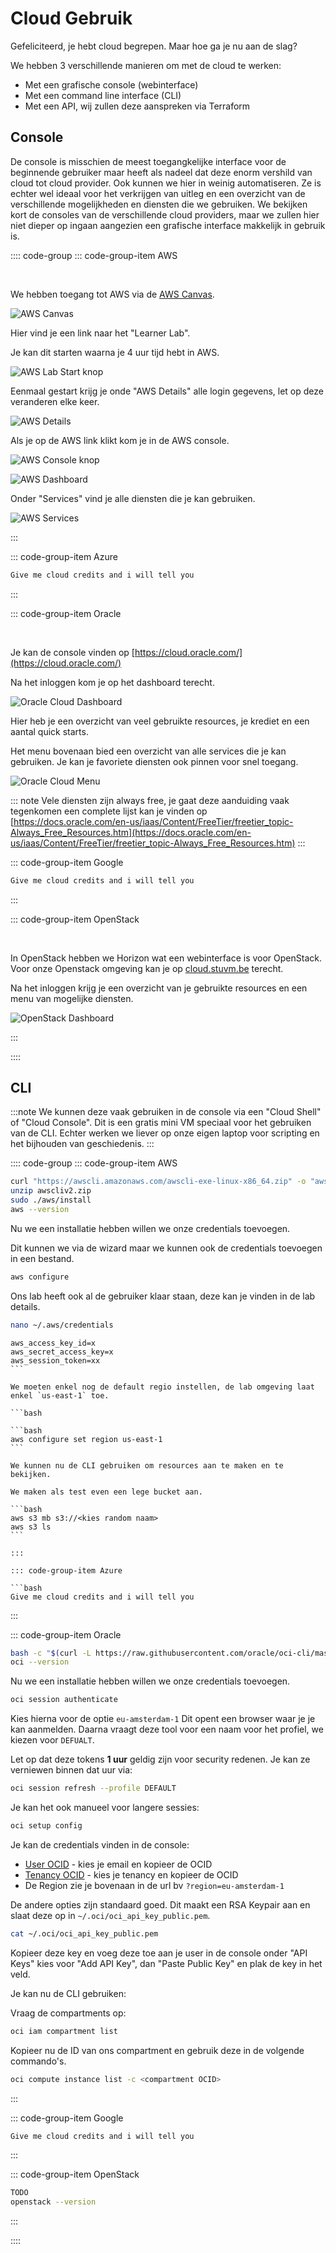 # Cloud Gebruik

Gefeliciteerd, je hebt cloud begrepen. Maar hoe ga je nu aan de slag?

We hebben 3 verschillende manieren om met de cloud te werken:

-   Met een grafische console (webinterface)
-   Met een command line interface (CLI)
-   Met een API, wij zullen deze aanspreken via Terraform

## Console

De console is misschien de meest toegangkelijke interface voor de beginnende gebruiker maar heeft als nadeel dat deze enorm vershild van cloud tot cloud provider. Ook kunnen we hier in weinig automatiseren. Ze is echter wel ideaal voor het verkrijgen van uitleg en een overzicht van de verschillende mogelijkheden en diensten die we gebruiken. We bekijken kort de consoles van de verschillende cloud providers, maar we zullen hier niet dieper op ingaan aangezien een grafische interface makkelijk in gebruik is.

:::: code-group
::: code-group-item AWS

<br/>

We hebben toegang tot AWS via de [AWS Canvas](https://awsacademy.instructure.com/).

![AWS Canvas](./aws-canvas.png)

Hier vind je een link naar het "Learner Lab".

Je kan dit starten waarna je 4 uur tijd hebt in AWS.

![AWS Lab Start knop](./aws-labstart.png)

Eenmaal gestart krijg je onde "AWS Details" alle login gegevens, let op deze veranderen elke keer.

![AWS Details](./aws-details.png)

Als je op de AWS link klikt kom je in de AWS console.

![AWS Console knop](./aws-dash-button.png)

![AWS Dashboard](./aws-dash.png)

Onder "Services" vind je alle diensten die je kan gebruiken.

![AWS Services](./aws-menu.png)

:::

::: code-group-item Azure

```bash
Give me cloud credits and i will tell you
```

:::

::: code-group-item Oracle

<br/>

Je kan de console vinden op [https://cloud.oracle.com/](https://cloud.oracle.com/)

Na het inloggen kom je op het dashboard terecht.

![Oracle Cloud Dashboard](./oracle-dash.png)

Hier heb je een overzicht van veel gebruikte resources, je krediet en een aantal quick starts.

Het menu bovenaan bied een overzicht van alle services die je kan gebruiken. Je kan je favoriete diensten ook pinnen voor snel toegang.

![Oracle Cloud Menu](./oracle-menu.png)

::: note
Vele diensten zijn always free, je gaat deze aanduiding vaak tegenkomen een complete lijst kan je vinden op [https://docs.oracle.com/en-us/iaas/Content/FreeTier/freetier_topic-Always_Free_Resources.htm](https://docs.oracle.com/en-us/iaas/Content/FreeTier/freetier_topic-Always_Free_Resources.htm)
:::

::: code-group-item Google

```bash
Give me cloud credits and i will tell you
```

:::

::: code-group-item OpenStack

<br/>

In OpenStack hebben we Horizon wat een webinterface is voor OpenStack. Voor onze Openstack omgeving kan je op [cloud.stuvm.be](http://cloud.stuvm.be/) terecht.

Na het inloggen krijg je een overzicht van je gebruikte resources en een menu van mogelijke diensten.

![OpenStack Dashboard](./openstack-dash.png)

:::

::::

## CLI

:::note
We kunnen deze vaak gebruiken in de console via een "Cloud Shell" of "Cloud Console". Dit is een gratis mini VM speciaal voor het gebruiken van de CLI. Echter werken we liever op onze eigen laptop voor scripting en het bijhouden van geschiedenis.
:::

:::: code-group
::: code-group-item AWS

```bash
curl "https://awscli.amazonaws.com/awscli-exe-linux-x86_64.zip" -o "awscliv2.zip"
unzip awscliv2.zip
sudo ./aws/install
aws --version
```

Nu we een installatie hebben willen we onze credentials toevoegen.

Dit kunnen we via de wizard maar we kunnen ook de credentials toevoegen in een bestand.

```bash
aws configure
```

Ons lab heeft ook al de gebruiker klaar staan, deze kan je vinden in de lab details.

```bash
nano ~/.aws/credentials
```

````
aws_access_key_id=x
aws_secret_access_key=x
aws_session_token=xx
```

We moeten enkel nog de default regio instellen, de lab omgeving laat enkel `us-east-1` toe.

```bash

```bash
aws configure set region us-east-1
```

We kunnen nu de CLI gebruiken om resources aan te maken en te bekijken.

We maken als test even een lege bucket aan.

```bash
aws s3 mb s3://<kies random naam>
aws s3 ls
```

:::

::: code-group-item Azure

```bash
Give me cloud credits and i will tell you
````

:::

::: code-group-item Oracle

```bash
bash -c "$(curl -L https://raw.githubusercontent.com/oracle/oci-cli/master/scripts/install/install.sh)"
oci --version
```

Nu we een installatie hebben willen we onze credentials toevoegen.

```bash
oci session authenticate
```

Kies hierna voor de optie `eu-amsterdam-1`
Dit opent een browser waar je je kan aanmelden.
Daarna vraagt deze tool voor een naam voor het profiel, we kiezen voor `DEFUALT`.

Let op dat deze tokens **1 uur** geldig zijn voor security redenen. Je kan ze verniewen binnen dat uur via:

```bash
oci session refresh --profile DEFAULT
```

Je kan het ook manueel voor langere sessies:

```bash
oci setup config
```

Je kan de credentials vinden in de console:

-   [User OCID](https://cloud.oracle.com/identity/users/) - kies je email en kopieer de OCID
-   [Tenancy OCID](https://cloud.oracle.com/tenancy) - kies je tenancy en kopieer de OCID
-   De Region zie je bovenaan in de url bv `?region=eu-amsterdam-1`

De andere opties zijn standaard goed. Dit maakt een RSA Keypair aan en slaat deze op in `~/.oci/oci_api_key_public.pem`.

```bash
cat ~/.oci/oci_api_key_public.pem
```

Kopieer deze key en voeg deze toe aan je user in de console onder "API Keys" kies voor "Add API Key", dan "Paste Public Key" en plak de key in het veld.

Je kan nu de CLI gebruiken:

Vraag de compartments op:

```bash
oci iam compartment list
```

Kopieer nu de ID van ons compartment en gebruik deze in de volgende commando's.

```bash
oci compute instance list -c <compartment OCID>
```

:::

::: code-group-item Google

```bash
Give me cloud credits and i will tell you
```

:::

::: code-group-item OpenStack

```bash
TODO
openstack --version
```

:::

::::

